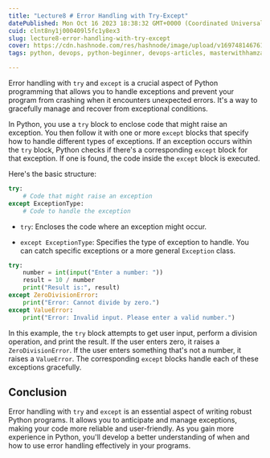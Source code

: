 ```yaml
---
title: "Lecture8 # Error Handling with Try-Except"
datePublished: Mon Oct 16 2023 18:38:32 GMT+0000 (Coordinated Universal Time)
cuid: clnt8ny1j000409l5fc1y8ex3
slug: lecture8-error-handling-with-try-except
cover: https://cdn.hashnode.com/res/hashnode/image/upload/v1697481467614/4832442d-bdc0-412c-887f-276d847aa9ed.png
tags: python, devops, python-beginner, devops-articles, masterwithhamza

---
```


Error handling with `try` and `except` is a crucial aspect of Python programming that allows you to handle exceptions and prevent your program from crashing when it encounters unexpected errors. It's a way to gracefully manage and recover from exceptional conditions.

In Python, you use a `try` block to enclose code that might raise an exception. You then follow it with one or more `except` blocks that specify how to handle different types of exceptions. If an exception occurs within the `try` block, Python checks if there's a corresponding `except` block for that exception. If one is found, the code inside the `except` block is executed.

Here's the basic structure:

```python
try:
    # Code that might raise an exception
except ExceptionType:
    # Code to handle the exception
```

* `try`: Encloses the code where an exception might occur.
    
* `except ExceptionType`: Specifies the type of exception to handle. You can catch specific exceptions or a more general `Exception` class.
    

```python
try:
    number = int(input("Enter a number: "))
    result = 10 / number
    print("Result is:", result)
except ZeroDivisionError:
    print("Error: Cannot divide by zero.")
except ValueError:
    print("Error: Invalid input. Please enter a valid number.")
```

In this example, the `try` block attempts to get user input, perform a division operation, and print the result. If the user enters zero, it raises a `ZeroDivisionError`. If the user enters something that's not a number, it raises a `ValueError`. The corresponding `except` blocks handle each of these exceptions gracefully.

## **Conclusion**

Error handling with `try` and `except` is an essential aspect of writing robust Python programs. It allows you to anticipate and manage exceptions, making your code more reliable and user-friendly. As you gain more experience in Python, you'll develop a better understanding of when and how to use error handling effectively in your programs.